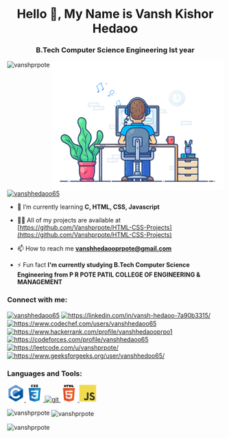 <h1 align="center">Hello 👋, My Name is Vansh Kishor Hedaoo</h1>
<h3 align="center">B.Tech Computer Science Engineering Ist year</h3>
<img align= "right" alt="coding" width="400" src="https://raw.githubusercontent.com/SupianIDz/SupianIDz/main/coding.gif">

<p align="left"> <img src="https://komarev.com/ghpvc/?username=vanshprpote&label=Profile%20views&color=0e75b6&style=flat" alt="vanshprpote" /> </p>

<p align="left"> <a href="https://twitter.com/vanshhedaoo65" target="blank"><img src="https://img.shields.io/twitter/follow/vanshhedaoo65?logo=twitter&style=for-the-badge" alt="vanshhedaoo65" /></a> </p>

- 🌱 I’m currently learning **C, HTML, CSS, Javascript**

- 👨‍💻 All of my projects are available at [https://github.com/Vanshprpote/HTML-CSS-Projects](https://github.com/Vanshprpote/HTML-CSS-Projects)

- 📫 How to reach me **vanshhedaooprpote@gmail.com**

- ⚡ Fun fact **I'm currently studying B.Tech Computer Science Engineering from P R POTE PATIL COLLEGE OF ENGINEERING & MANAGEMENT**

<h3 align="left">Connect with me:</h3>
<p align="left">
<a href="https://twitter.com/vanshhedaoo65" target="blank"><img align="center" src="https://raw.githubusercontent.com/rahuldkjain/github-profile-readme-generator/master/src/images/icons/Social/twitter.svg" alt="vanshhedaoo65" height="30" width="40" /></a>
<a href="https://linkedin.com/in/vansh-hedaoo-7a90b3315/" target="blank"><img align="center" src="https://raw.githubusercontent.com/rahuldkjain/github-profile-readme-generator/master/src/images/icons/Social/linked-in-alt.svg" alt="https://linkedin.com/in/vansh-hedaoo-7a90b3315/" height="30" width="40" /></a>
<a href="https://www.codechef.com/users/vanshhedaoo65" target="blank"><img align="center" src="https://cdn.jsdelivr.net/npm/simple-icons@3.1.0/icons/codechef.svg" alt="https://www.codechef.com/users/vanshhedaoo65" height="30" width="40" /></a>
<a href="https://www.hackerrank.com/profile/vanshhedaooprpo1" target="blank"><img align="center" src="https://raw.githubusercontent.com/rahuldkjain/github-profile-readme-generator/master/src/images/icons/Social/hackerrank.svg" alt="https://www.hackerrank.com/profile/vanshhedaooprpo1" height="30" width="40" /></a>
<a href="https://codeforces.com/profile/vanshhedaoo65" target="blank"><img align="center" src="https://raw.githubusercontent.com/rahuldkjain/github-profile-readme-generator/master/src/images/icons/Social/codeforces.svg" alt="https://codeforces.com/profile/vanshhedaoo65" height="30" width="40" /></a>
<a href="https://leetcode.com/u/vanshprpote/" target="blank"><img align="center" src="https://raw.githubusercontent.com/rahuldkjain/github-profile-readme-generator/master/src/images/icons/Social/leet-code.svg" alt="https://leetcode.com/u/vanshprpote/" height="30" width="40" /></a>
<a href="https://www.geeksforgeeks.org/user/vanshhedoo65/" target="blank"><img align="center" src="https://raw.githubusercontent.com/rahuldkjain/github-profile-readme-generator/master/src/images/icons/Social/geeks-for-geeks.svg" alt="https://www.geeksforgeeks.org/user/vanshhedoo65/" height="30" width="40" /></a>
</p>

<h3 align="left">Languages and Tools:</h3>
<p align="left"> <a href="https://www.cprogramming.com/" target="_blank" rel="noreferrer"> <img src="https://raw.githubusercontent.com/devicons/devicon/master/icons/c/c-original.svg" alt="c" width="40" height="40"/> </a> <a href="https://www.w3schools.com/css/" target="_blank" rel="noreferrer"> <img src="https://raw.githubusercontent.com/devicons/devicon/master/icons/css3/css3-original-wordmark.svg" alt="css3" width="40" height="40"/> </a> <a href="https://git-scm.com/" target="_blank" rel="noreferrer"> <img src="https://www.vectorlogo.zone/logos/git-scm/git-scm-icon.svg" alt="git" width="40" height="40"/> </a> <a href="https://www.w3.org/html/" target="_blank" rel="noreferrer"> <img src="https://raw.githubusercontent.com/devicons/devicon/master/icons/html5/html5-original-wordmark.svg" alt="html5" width="40" height="40"/> </a> <a href="https://developer.mozilla.org/en-US/docs/Web/JavaScript" target="_blank" rel="noreferrer"> <img src="https://raw.githubusercontent.com/devicons/devicon/master/icons/javascript/javascript-original.svg" alt="javascript" width="40" height="40"/> </a> </p>

<p><img align="left" src="https://github-readme-stats.vercel.app/api/top-langs?username=vanshprpote&show_icons=true&locale=en&layout=compact" alt="vanshprpote" /></p>

<p>&nbsp;<img align="center" src="https://github-readme-stats.vercel.app/api?username=vanshprpote&show_icons=true&locale=en" alt="vanshprpote" /></p>

<p><img align="center" src="https://github-readme-streak-stats.herokuapp.com/?user=vanshprpote&" alt="vanshprpote" /></p>
